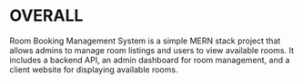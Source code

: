 # OVERALL
Room Booking Management System is a simple MERN stack project that allows admins to manage room listings and users to view available rooms. It includes a backend API, an admin dashboard for room management, and a client website for displaying available rooms.
